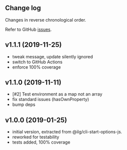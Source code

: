 ## Change log

Changes in reverse chronological order.

Refer to GitHub [issues](https://github.com/xpack/update-checker-js/issues).

## v1.1.1 (2019-11-25)

- tweak message, update silently ignored
- switch to GitHub Actions
- enforce 100% coverage

## v1.1.0 (2019-11-11)

- [#2] Test environment as a map not an array
- fix standard issues (hasOwnProperty)
- bump deps

## v1.0.0 (2019-01-25)

- initial version, extracted from @ilg/cli-start-options-js.
- reworked for testability
- tests added, 100% coverage
